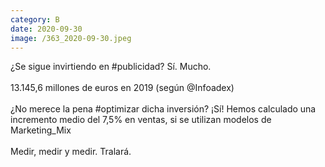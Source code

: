 ```yaml
--- 
category: B 
date: 2020-09-30 
image: /363_2020-09-30.jpeg 
--- 
```


¿Se sigue invirtiendo en #publicidad? Sí. Mucho. <br><br>13.145,6 millones de euros en 2019 (según @Infoadex)<br><br>¿No merece la pena #optimizar dicha inversión? ¡Sí! Hemos calculado una incremento medio del 7,5% en ventas, si se utilizan modelos de Marketing_Mix<br><br>Medir, medir y medir. Tralará.